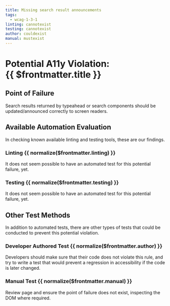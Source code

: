 ```yaml
---
title: Missing search result announcements
tags: 
  - wcag-1-3-1
linting: cannotexist
testing: cannotexist
author: couldexist
manual: mustexist
---
```


<script setup>
  const normalize = (value) => {
    const v = (value || '').toLowerCase()
    if (v === 'exists') return 'Exists'
    if (v === 'couldexist') return 'Could Exist'
    if (v === 'cannotexist') return 'Cannot Exist'
    if (v === 'shouldexist') return 'Should Exist'
    if (v === 'mustexist') return 'Must Exist'
    return '—'
  }
</script>

# Potential A11y Violation:<br/>{{ $frontmatter.title }}

## Point of Failure

Search results returned by typeahead or search components should be updated/announced correctly to screen readers.

## Available Automation Evaluation

In checking known available linting and testing tools, these are our findings.

### Linting <Badge type="info">{{ normalize($frontmatter.linting) }}</Badge>

It does not seem possible to have an automated test for this potential failure, yet.

### Testing <Badge type="info">{{ normalize($frontmatter.testing) }}</Badge>

It does not seem possible to have an automated test for this potential failure, yet.

## Other Test Methods

In addition to automated tests, there are other types of tests that could be conducted to prevent this potential violation.

### Developer Authored Test <Badge type="info">{{ normalize($frontmatter.author) }}</Badge>

Developers should make sure that their code does not violate this rule, and try to write a test that would prevent a regression in accessibility if the code is later changed.

### Manual Test <Badge type="info">{{ normalize($frontmatter.manual) }}</Badge>

Review page and ensure the point of failure does not exist, inspecting the DOM where required.


<TagLinks />
